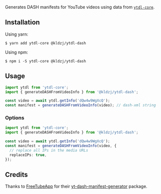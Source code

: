 Generates DASH manifests for YouTube videos using data from [`ytdl-core`](https://www.npmjs.com/package/ytdl-core).

## Installation

Using yarn:

```sh-session
$ yarn add ytdl-core @kldzj/ytdl-dash
```

Using npm:

```sh-session
$ npm i -S ytdl-core @kldzj/ytdl-dash
```

## Usage

```typescript
import ytdl from 'ytdl-core';
import { generateDASHFromVideoInfo } from '@kldzj/ytdl-dash';

const video = await ytdl.getInfo('dQw4w9WgXcQ');
const manifest = generateDASHFromVideoInfo(video); // dash-xml string
```

### Options

```typescript
import ytdl from 'ytdl-core';
import { generateDASHFromVideoInfo } from '@kldzj/ytdl-dash';

const video = await ytdl.getInfo('dQw4w9WgXcQ');
const manifest = generateDASHFromVideoInfo(video, {
  // replace all IPs in the media URLs
  replaceIPs: true,
});
```

## Credits

Thanks to [FreeTubeApp](https://github.com/FreeTubeApp) for their [yt-dash-manifest-generator](https://github.com/FreeTubeApp/yt-dash-manifest-generator/) package.
